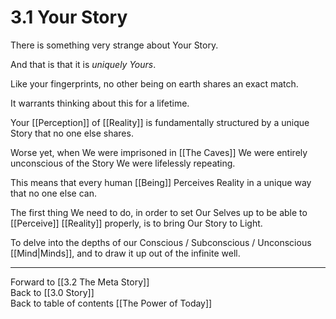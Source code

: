 # 3.1 Your Story

There is something very strange about Your Story.  

And that is that it is _uniquely Yours_.  

Like your fingerprints, no other being on earth shares an exact match.  

It warrants thinking about this for a lifetime.  

Your [[Perception]] of [[Reality]] is fundamentally structured by a unique Story that no one else shares.  

Worse yet, when We were imprisoned in [[The Caves]] We were entirely unconscious of the Story We were lifelessly repeating. 

This means that every human [[Being]] Perceives Reality in a unique way that no one else can.  

The first thing We need to do, in order to set Our Selves up to be able to [[Perceive]] [[Reality]] properly, is to bring Our Story to Light.  

 To delve into the depths of our Conscious / Subconscious / Unconscious [[Mind|Minds]], and to draw it up out of the infinite well.  
 
___

Forward to [[3.2 The Meta Story]]  
Back to [[3.0 Story]]  
Back to table of contents [[The Power of Today]]  